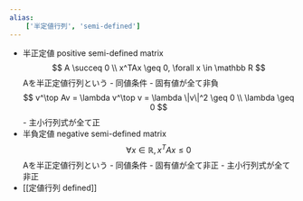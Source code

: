 ```yaml
---
alias:
    ['半定値行列', 'semi-defined']
---
```

- 半正定値 positive semi-defined matrix
            $$ A \succeq 0 \\ x^TAx \geq 0, \forall x \in \mathbb R $$
            Aを半正定値行列という
            - 同値条件
                - 固有値が全て非負
                    $$ v^\top Av = \lambda v^\top v = \lambda \|v\|^2 \geq 0 \\ \lambda \geq 0 $$
                - 主小行列式が全て正
- 半負定値 negative semi-defined matrix
            $$ \forall x \in \mathbb R, x^TAx \leq 0 $$
            Aを半正定値行列という
            - 同値条件
                - 固有値が全て非正
                - 主小行列式が全て非正
- [[定値行列 defined]]